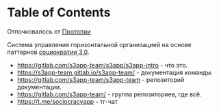 
# Table of Contents



<div class="preview" id="orgdabca05">
<p>

</p>

</div>

Отпочковалось от [Протопии](20211105221530-протопия.publ.md)

Cистема управления горизонтальной организацией на основе паттернов [социократии 3.0](../community/20200710235900-социократия.publ.md).

-   <https://gitlab.com/s3app-team/s3app/s3app-intro> - что это.
-   <https://s3app-team.gitlab.io/s3app-team/> - документация команды.
-   <https://gitlab.com/s3app-team/s3app-team> - репозиторий документации.
-   <https://gitlab.com/s3app-team/> - группа репозиториев, где всё.
-   <https://t.me/sociocracyapp> - тг-чат

